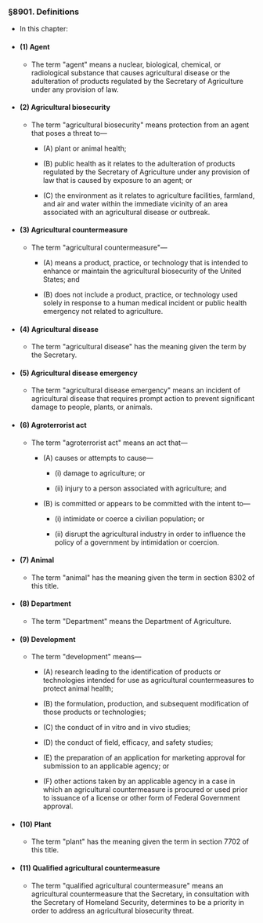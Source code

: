 ### §8901. Definitions
* In this chapter:

* #### (1) Agent
  * The term "agent" means a nuclear, biological, chemical, or radiological substance that causes agricultural disease or the adulteration of products regulated by the Secretary of Agriculture under any provision of law.

* #### (2) Agricultural biosecurity
  * The term "agricultural biosecurity" means protection from an agent that poses a threat to—

    * (A) plant or animal health;

    * (B) public health as it relates to the adulteration of products regulated by the Secretary of Agriculture under any provision of law that is caused by exposure to an agent; or

    * (C) the environment as it relates to agriculture facilities, farmland, and air and water within the immediate vicinity of an area associated with an agricultural disease or outbreak.

* #### (3) Agricultural countermeasure
  * The term "agricultural countermeasure"—

    * (A) means a product, practice, or technology that is intended to enhance or maintain the agricultural biosecurity of the United States; and

    * (B) does not include a product, practice, or technology used solely in response to a human medical incident or public health emergency not related to agriculture.

* #### (4) Agricultural disease
  * The term "agricultural disease" has the meaning given the term by the Secretary.

* #### (5) Agricultural disease emergency
  * The term "agricultural disease emergency" means an incident of agricultural disease that requires prompt action to prevent significant damage to people, plants, or animals.

* #### (6) Agroterrorist act
  * The term "agroterrorist act" means an act that—

    * (A) causes or attempts to cause—

      * (i) damage to agriculture; or

      * (ii) injury to a person associated with agriculture; and


    * (B) is committed or appears to be committed with the intent to—

      * (i) intimidate or coerce a civilian population; or

      * (ii) disrupt the agricultural industry in order to influence the policy of a government by intimidation or coercion.

* #### (7) Animal
  * The term "animal" has the meaning given the term in section 8302 of this title.

* #### (8) Department
  * The term "Department" means the Department of Agriculture.

* #### (9) Development
  * The term "development" means—

    * (A) research leading to the identification of products or technologies intended for use as agricultural countermeasures to protect animal health;

    * (B) the formulation, production, and subsequent modification of those products or technologies;

    * (C) the conduct of in vitro and in vivo studies;

    * (D) the conduct of field, efficacy, and safety studies;

    * (E) the preparation of an application for marketing approval for submission to an applicable agency; or

    * (F) other actions taken by an applicable agency in a case in which an agricultural countermeasure is procured or used prior to issuance of a license or other form of Federal Government approval.

* #### (10) Plant
  * The term "plant" has the meaning given the term in section 7702 of this title.

* #### (11) Qualified agricultural countermeasure
  * The term "qualified agricultural countermeasure" means an agricultural countermeasure that the Secretary, in consultation with the Secretary of Homeland Security, determines to be a priority in order to address an agricultural biosecurity threat.